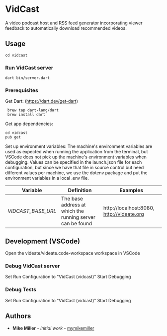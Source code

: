 # VidCast

A video podcast host and RSS feed generator incorporating viewer feedback to automatically download recommended videos.

## Usage

```
cd vidcast
```

### Run VidCast server
```
dart bin/server.dart
```

### Prerequisites

Get Dart: (https://dart.dev/get-dart)

```
 brew tap dart-lang/dart
 brew install dart
```

Get app dependencies:

```
cd vidcast
pub get
```

Set up environment variables:
The machine's environment variables are used as expected when running the application from the terminal, but VSCode does not pick up the machine's environment variables when debugging. Values can be specified in the launch.json file for each configuration, but since we have that file in source control but need different values per machine, we use the dotenv package and put the environment variables in a local .env file.

Variable | Definition | Examples
--- | --- | ---
*VIDCAST_BASE_URL* | The base address at which the running server can be found | http://localhost:8080, http://videate.org

## Development (VSCode)
Open the videate/videate.code-workspace workspace in VSCode

### Debug VidCast server
Set Run Configuration to "VidCast (vidcast)"
Start Debugging

### Debug Tests
Set Run Configuration to "VidCast (vidcast)"
Start Debugging

## Authors

* **Mike Miller** - *Initial work* - [mymikemiller](https://github.com/mymikemiller)